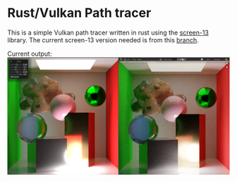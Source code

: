 
# Rust/Vulkan Path tracer
This is a simple Vulkan path tracer written in rust using the [screen-13](https://github.com/attackgoat/screen-13) library.
The current screen-13 version needed is from this [branch](https://github.com/DoeringChristian/screen-13/tree/update-accel).


Current output: ![](./screenshots/s14.png)
